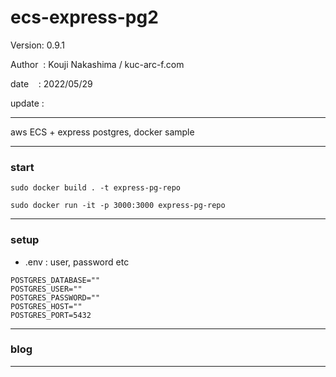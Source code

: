 ﻿# ecs-express-pg2

 Version: 0.9.1

 Author  : Kouji Nakashima / kuc-arc-f.com

 date    : 2022/05/29 

 update : 

***

aws ECS + express postgres, docker sample

***
### start

```
sudo docker build . -t express-pg-repo

sudo docker run -it -p 3000:3000 express-pg-repo
```

***
### setup

* .env : user, password  etc

```
POSTGRES_DATABASE=""
POSTGRES_USER=""
POSTGRES_PASSWORD=""
POSTGRES_HOST=""
POSTGRES_PORT=5432
```

***
### blog

***

